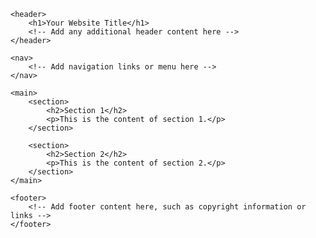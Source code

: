 <!DOCTYPE html>
<html lang="en">
<head>
    <meta charset="UTF-8">
    <meta name="viewport" content="width=device-width, initial-scale=1.0">
    <title>Your Page Title</title>
</head>
<body>

    <header>
        <h1>Your Website Title</h1>
        <!-- Add any additional header content here -->
    </header>

    <nav>
        <!-- Add navigation links or menu here -->
    </nav>

    <main>
        <section>
            <h2>Section 1</h2>
            <p>This is the content of section 1.</p>
        </section>

        <section>
            <h2>Section 2</h2>
            <p>This is the content of section 2.</p>
        </section>
    </main>

    <footer>
        <!-- Add footer content here, such as copyright information or links -->
    </footer>

</body>
</html>
